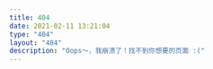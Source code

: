 ```yaml
---
title: 404
date: 2021-02-11 13:21:04
type: "404"
layout: "404"
description: "Oops～，我崩溃了！找不到你想要的页面 :("
---
```

